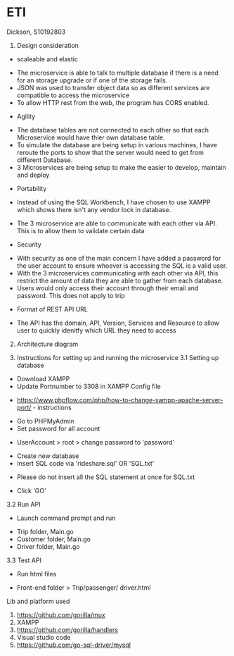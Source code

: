 # ETI
Dickson, S10192803

1. Design consideration
- scaleable and elastic
* The microservice is able to talk to multiple database if there is a need for an storage upgrade or if one of the storage fails.
* JSON was used to transfer object data so as different services are compatible to access the microservice
* To allow HTTP rest from the web, the program has CORS enabled.

- Agility
* The database tables are not connected to each other so that each Microservice would have thier own database table. 
* To simulate the database are being setup in various machines, I have reroute the ports to show that the server would need to get from different Database.
* 3 Microservices are being setup to make the easier to develop, maintain and deploy

- Portability
* Instead of using the SQL Workbench, I have chosen to use XAMPP which shows there isn't any vendor lock in database.
- The 3 microservice are able to communicate with each other via API. This is to allow them to validate certain data

- Security
* With security as one of the main concern I have added a password for the user account to ensure whoever is accessing the SQL is a valid user. 
* With the 3 microservices communicating with each other via API, this restrict the amount of data they are able to gather from each database. 
* Users would only access their account through their email and password. This does not apply to trip

- Format of REST API URL
* The API has the domain, API, Version, Services and Resource to allow user to quickly idenitfy which URL they need to access 


2. Architecture diagram


3. Instructions for setting up and running the microservice
3.1 Setting up database
- Download XAMPP
- Update Portnumber to 3308 in XAMPP Config file
* https://www.phpflow.com/php/how-to-change-xampp-apache-server-port/ - instructions
- Go to PHPMyAdmin
- Set password for all account
* UserAccount > root > change password to 'password'
- Create new database 
- Insert SQL code via 'rideshare.sql' OR 'SQL.txt'
* Please do not insert all the SQL statement at once for SQL.txt
- Click 'GO'

3.2 Run API
- Launch command prompt and run 
* Trip folder, Main.go
* Customer folder, Main.go
* Driver folder, Main.go

3.3 Test API
- Run html files 
* Front-end folder > Trip/passenger/ driver.html

Lib and platform used
1. https://github.com/gorilla/mux
2. XAMPP
3. https://github.com/gorilla/handlers
4. Visual studio code
5. https://github.com/go-sql-driver/mysql